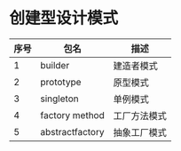 # 创建型设计模式

|序号| 包名      | 描述    |
|-----| ------- | ----- |
|1| builder | 建造者模式 |
|2|prototype|原型模式|
|3|singleton|单例模式|
|4|factory method|工厂方法模式|
|5|abstractfactory|抽象工厂模式|

